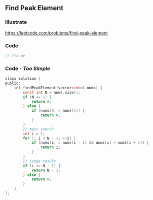 ## Find Peak Element
### Illustrate
<https://leetcode.com/problems/find-peak-element>

### Code
```c
// fix me
```

### Code - _Too Simple_
```c
class Solution {
public:
    int findPeakElement(vector<int>& nums) {
        const int N = nums.size();
        if (N == 1) {
            return 0;
        } else {
            if (nums[0] > nums[1]) {
                return 0;
            }
        }            
        // main search
        int i = 1;
        for (; i < N - 1; ++i) {
            if (nums[i] > nums[i - 1] && nums[i] > nums[i + 1]) {
                return i;
            }
        }
        // judge result
        if (i == N - 1) {
            return N - 1;
        } else {
            return 0;
        }
    }
};
```
